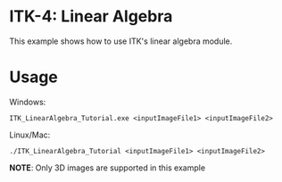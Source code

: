 # ITK-4: Linear Algebra

This example shows how to use ITK's linear algebra module.

# Usage

Windows:

```ITK_LinearAlgebra_Tutorial.exe <inputImageFile1> <inputImageFile2>```

Linux/Mac:

```./ITK_LinearAlgebra_Tutorial <inputImageFile1> <inputImageFile2>```

<b>NOTE</b>: Only 3D images are supported in this example